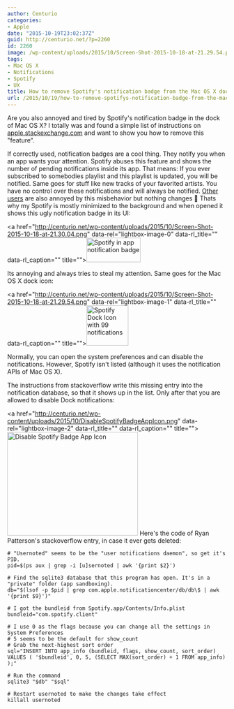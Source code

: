 ```yaml
---
author: Centurio
categories:
- Apple
date: "2015-10-19T23:02:37Z"
guid: http://centurio.net/?p=2260
id: 2260
image: /wp-content/uploads/2015/10/Screen-Shot-2015-10-18-at-21.29.54.png
tags:
- Mac OS X
- Notifications
- Spotify
- UX
title: How to remove Spotify's notification badge from the Mac OS X dock
url: /2015/10/19/how-to-remove-spotifys-notification-badge-from-the-mac-os-x-dock/
---
```

Are you also annoyed and tired by Spotify's notification badge in the dock of Mac OS X? I totally was and found a simple list of instructions on [apple.stackexchange.com](http://apple.stackexchange.com/questions/153182/remove-dock-notification-badge-for-apps-not-in-notification-center/194316#194316)&nbsp;and want to show you how to remove this "feature&#8220;.

If correctly used, notification badges are a cool thing. They notify you when an app wants your attention. Spotify abuses this feature and shows the number of pending notifications inside its app. That means: If you ever subscribed to somebodies playlist and this playlist is updated, you will be notified. Same goes for stuff like new tracks of your favorited artists. You have no control over these notifications and will always be notified. [Other](https://community.spotify.com/t5/Help-Accounts-and-Subscriptions/Disable-Notifications/td-p/147336) [users](https://community.spotify.com/t5/Help-Desktop-Mac/Disabling-Mac-OS-X-Dock-badge-notifications-about-additions-to/m-p/609362#M3325) are also annoyed&nbsp;by this misbehavior but nothing changes 🙁 Thats why my Spotify is mostly minimized to the background and when opened it shows this ugly notification badge in its UI:

<a href="http://centurio.net/wp-content/uploads/2015/10/Screen-Shot-2015-10-18-at-21.30.04.png" data-rel="lightbox-image-0" data-rl\_title="" data-rl\_caption="" title=""><img loading="lazy" class="aligncenter size-full wp-image-2261" src="http://centurio.net/wp-content/uploads/2015/10/Screen-Shot-2015-10-18-at-21.30.04.png" alt="Spotify in app notification badge" width="124" height="56" /></a>

Its annoying and always tries to steal my attention. Same goes for the Mac OS X dock icon:

<a href="http://centurio.net/wp-content/uploads/2015/10/Screen-Shot-2015-10-18-at-21.29.54.png" data-rel="lightbox-image-1" data-rl\_title="" data-rl\_caption="" title=""><img loading="lazy" class="aligncenter size-full wp-image-2262" src="http://centurio.net/wp-content/uploads/2015/10/Screen-Shot-2015-10-18-at-21.29.54.png" alt="Spotify Dock Icon with 99 notifications" width="96" height="92" /></a>

Normally, you can open the system preferences and can disable the notifications. However, Spotify isn't listed (although it uses the notification APIs of Mac OS X).

The instructions from stackoverflow write this missing entry into the notification database, so that it shows up in the list. Only after that you are allowed to disable Dock notifications:

<a href="http://centurio.net/wp-content/uploads/2015/10/DisableSpotifyBadgeAppIcon.png" data-rel="lightbox-image-2" data-rl\_title="" data-rl\_caption="" title=""><img loading="lazy" class="aligncenter size-medium wp-image-2263" src="http://centurio.net/wp-content/uploads/2015/10/DisableSpotifyBadgeAppIcon-300x237.png" alt="Disable Spotify Badge App Icon" width="300" height="237" srcset="https://centurio.net/wp-content/uploads/2015/10/DisableSpotifyBadgeAppIcon-300x237.png 300w, https://centurio.net/wp-content/uploads/2015/10/DisableSpotifyBadgeAppIcon.png 669w" sizes="(max-width: 300px) 100vw, 300px" /></a>&nbsp;Here's the code of Ryan Patterson's stackoverflow entry, in case it ever gets deleted:

```lang-bash
# "Usernoted" seems to be the "user notifications daemon", so get it's PID.
pid=$(ps aux | grep -i [u]sernoted | awk '{print $2}')

# Find the sqlite3 database that this program has open. It's in a "private" folder (app sandboxing).
db="$(lsof -p $pid | grep com.apple.notificationcenter/db/db\$ | awk '{print $9}')"

# I got the bundleid from Spotify.app/Contents/Info.plist
bundleid="com.spotify.client"

# I use 0 as the flags because you can change all the settings in System Preferences
# 5 seems to be the default for show_count
# Grab the next-highest sort order
sql="INSERT INTO app_info (bundleid, flags, show_count, sort_order) VALUES ( '$bundleid', 0, 5, (SELECT MAX(sort_order) + 1 FROM app_info) );"

# Run the command
sqlite3 "$db" "$sql"

# Restart usernoted to make the changes take effect
killall usernoted
```

&nbsp;